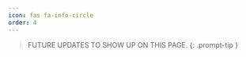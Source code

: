 ```yaml
---
icon: fas fa-info-circle
order: 4
---
```


> FUTURE UPDATES TO SHOW UP ON THIS PAGE.
{: .prompt-tip }

